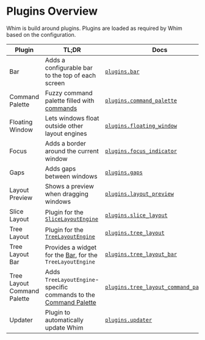 # Plugins Overview

Whim is build around plugins. Plugins are loaded as required by Whim based on the configuration.

| Plugin                      | TL;DR                                                                                             | Docs                                                                                        |
| --------------------------- | ------------------------------------------------------------------------------------------------- | ------------------------------------------------------------------------------------------- |
| Bar                         | Adds a configurable bar to the top of each screen                                                 | [`plugins.bar`](../configureplugins/bar.md)                                                 |
| Command Palette             | Fuzzy command palette filled with [commands](../configurecommands.md)                             | [`plugins.command_palette`](../configureplugins/command-palette.md)                         |
| Floating Window             | Lets windows float outside other layout engines                                                   | [`plugins.floating_window`](../configureplugins/floating-window.md)                         |
| Focus                       | Adds a border around the current window                                                           | [`plugins.focus_indicator`](../configureplugins/focus-indicator.md)                         |
| Gaps                        | Adds gaps between windows                                                                         | [`plugins.gaps`](../configureplugins/gaps.md)                                               |
| Layout Preview              | Shows a preview when dragging windows                                                             | [`plugins.layout_preview`](../configureplugins/layout-preview.md)                           |
| Slice Layout                | Plugin for the [`SliceLayoutEngine`](../configurelayout-engines.md#slicelayoutengine)             | [`plugins.slice_layout`](../configureplugins/slice-layout.md)                               |
| Tree Layout                 | Plugin for the [`TreeLayoutEngine`](../configure/layout-engines.md#treelayoutengine)              | [`plugins.tree_layout`](../configureplugins/tree-layout.md)                                 |
| Tree Layout Bar             | Provides a widget for the [Bar](../plugins/bar.md), for the `TreeLayoutEngine`                    | [`plugins.tree_layout_bar`](../configureplugins/tree-layout-bar.md)                         |
| Tree Layout Command Palette | Adds `TreeLayoutEngine`-specific commands to the [Command Palette](../plugins/command-palette.md) | [`plugins.tree_layout_command_palette`](../configureplugins/tree-layout-command-palette.md) |
| Updater                     | Plugin to automatically update Whim                                                               | [`plugins.updater`](../configureplugins/updater.md)                                         |
